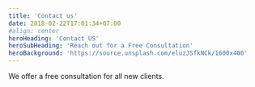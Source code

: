 ```yaml
---
title: 'Contact us'
date: 2018-02-22T17:01:34+07:00
#align: center
heroHeading: 'Contact US'
heroSubHeading: 'Reach out for a Free Consultation'
heroBackground: 'https://source.unsplash.com/eluzJSfkNCk/1600x400'
---
```


We offer a free consultation for all new clients.
